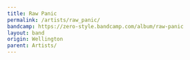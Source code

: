 ```yaml
---
title: Raw Panic
permalink: /artists/raw_panic/
bandcamp: https://zero-style.bandcamp.com/album/raw-panic
layout: band
origin: Wellington
parent: Artists/
---
```


